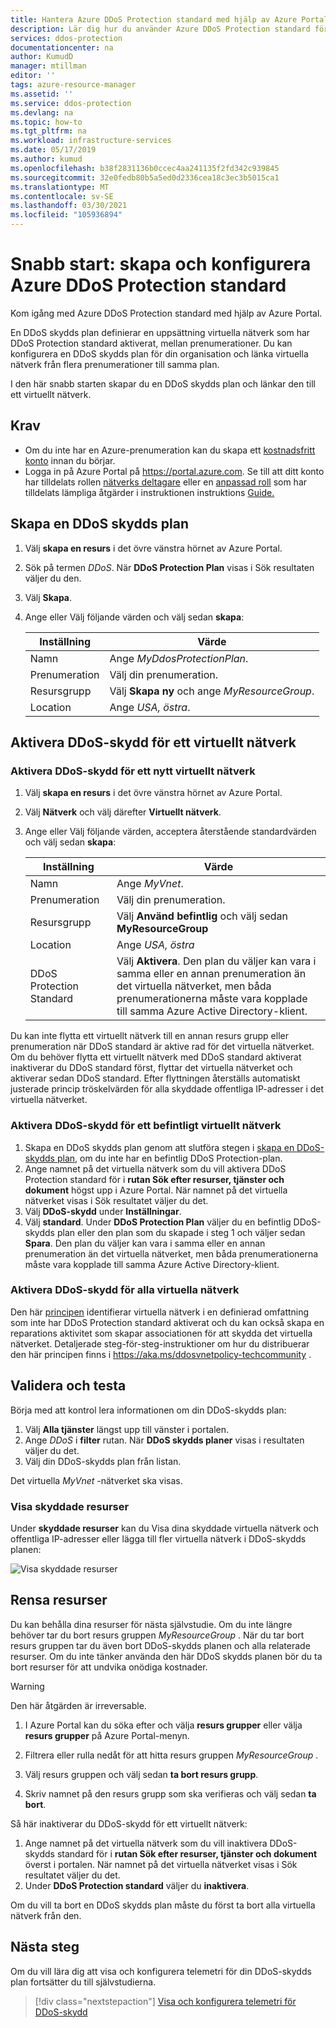 ```yaml
---
title: Hantera Azure DDoS Protection standard med hjälp av Azure Portal
description: Lär dig hur du använder Azure DDoS Protection standard för att minimera ett angrepp.
services: ddos-protection
documentationcenter: na
author: KumudD
manager: mtillman
editor: ''
tags: azure-resource-manager
ms.assetid: ''
ms.service: ddos-protection
ms.devlang: na
ms.topic: how-to
ms.tgt_pltfrm: na
ms.workload: infrastructure-services
ms.date: 05/17/2019
ms.author: kumud
ms.openlocfilehash: b38f2831136b0ccec4aa241135f2fd342c939845
ms.sourcegitcommit: 32e0fedb80b5a5ed0d2336cea18c3ec3b5015ca1
ms.translationtype: MT
ms.contentlocale: sv-SE
ms.lasthandoff: 03/30/2021
ms.locfileid: "105936894"
---
```

# <a name="quickstart-create-and-configure-azure-ddos-protection-standard"></a>Snabb start: skapa och konfigurera Azure DDoS Protection standard

Kom igång med Azure DDoS Protection standard med hjälp av Azure Portal. 

En DDoS skydds plan definierar en uppsättning virtuella nätverk som har DDoS Protection standard aktiverat, mellan prenumerationer. Du kan konfigurera en DDoS skydds plan för din organisation och länka virtuella nätverk från flera prenumerationer till samma plan. 

I den här snabb starten skapar du en DDoS skydds plan och länkar den till ett virtuellt nätverk. 

## <a name="prerequisites"></a>Krav

- Om du inte har en Azure-prenumeration kan du skapa ett [kostnadsfritt konto](https://azure.microsoft.com/free/?WT.mc_id=A261C142F) innan du börjar.
- Logga in på Azure Portal på https://portal.azure.com. Se till att ditt konto har tilldelats rollen [nätverks deltagare](../role-based-access-control/built-in-roles.md?toc=%2fazure%2fvirtual-network%2ftoc.json#network-contributor) eller en [anpassad roll](../role-based-access-control/custom-roles.md?toc=%2fazure%2fvirtual-network%2ftoc.json) som har tilldelats lämpliga åtgärder i instruktionen instruktions [Guide.](manage-permissions.md)

## <a name="create-a-ddos-protection-plan"></a>Skapa en DDoS skydds plan

1. Välj **skapa en resurs** i det övre vänstra hörnet av Azure Portal.
2. Sök på termen *DDoS*. När **DDoS Protection Plan** visas i Sök resultaten väljer du den.
3. Välj **Skapa**.
4. Ange eller Välj följande värden och välj sedan **skapa**:

    |Inställning        |Värde                                              |
    |---------      |---------                                          |
    |Namn           | Ange _MyDdosProtectionPlan_.                     |
    |Prenumeration   | Välj din prenumeration.                         |
    |Resursgrupp | Välj **Skapa ny** och ange _MyResourceGroup_.|
    |Location       | Ange _USA, östra_.                                  |

## <a name="enable-ddos-protection-for-a-virtual-network"></a>Aktivera DDoS-skydd för ett virtuellt nätverk

### <a name="enable-ddos-protection-for-a-new-virtual-network"></a>Aktivera DDoS-skydd för ett nytt virtuellt nätverk

1. Välj **skapa en resurs** i det övre vänstra hörnet av Azure Portal.
2. Välj **Nätverk** och välj därefter **Virtuellt nätverk**.
3. Ange eller Välj följande värden, acceptera återstående standardvärden och välj sedan **skapa**:

    | Inställning         | Värde                                           |
    | ---------       | ---------                                       |
    | Namn            | Ange _MyVnet_.                                 |
    | Prenumeration    | Välj din prenumeration.                                    |
    | Resursgrupp  | Välj **Använd befintlig** och välj sedan **MyResourceGroup** |
    | Location        | Ange _USA, östra_                                                    |
    | DDoS Protection Standard | Välj **Aktivera**. Den plan du väljer kan vara i samma eller en annan prenumeration än det virtuella nätverket, men båda prenumerationerna måste vara kopplade till samma Azure Active Directory-klient.|

Du kan inte flytta ett virtuellt nätverk till en annan resurs grupp eller prenumeration när DDoS standard är aktive rad för det virtuella nätverket. Om du behöver flytta ett virtuellt nätverk med DDoS standard aktiverat inaktiverar du DDoS standard först, flyttar det virtuella nätverket och aktiverar sedan DDoS standard. Efter flyttningen återställs automatiskt justerade princip tröskelvärden för alla skyddade offentliga IP-adresser i det virtuella nätverket.

### <a name="enable-ddos-protection-for-an-existing-virtual-network"></a>Aktivera DDoS-skydd för ett befintligt virtuellt nätverk

1. Skapa en DDoS skydds plan genom att slutföra stegen i [skapa en DDoS-skydds plan](#create-a-ddos-protection-plan), om du inte har en befintlig DDoS Protection-plan.
2. Ange namnet på det virtuella nätverk som du vill aktivera DDoS Protection standard för i **rutan Sök efter resurser, tjänster och dokument** högst upp i Azure Portal. När namnet på det virtuella nätverket visas i Sök resultatet väljer du det.
3. Välj **DDoS-skydd** under **Inställningar**.
4. Välj **standard**. Under **DDoS Protection Plan** väljer du en befintlig DDoS-skydds plan eller den plan som du skapade i steg 1 och väljer sedan **Spara**. Den plan du väljer kan vara i samma eller en annan prenumeration än det virtuella nätverket, men båda prenumerationerna måste vara kopplade till samma Azure Active Directory-klient.

### <a name="enable-ddos-protection-for-all-virtual-networks"></a>Aktivera DDoS-skydd för alla virtuella nätverk

Den här [principen](https://aka.ms/ddosvnetpolicy) identifierar virtuella nätverk i en definierad omfattning som inte har DDoS Protection standard aktiverat och du kan också skapa en reparations aktivitet som skapar associationen för att skydda det virtuella nätverket. Detaljerade steg-för-steg-instruktioner om hur du distribuerar den här principen finns i https://aka.ms/ddosvnetpolicy-techcommunity .

## <a name="validate-and-test"></a>Validera och testa

Börja med att kontrol lera informationen om din DDoS-skydds plan:

1. Välj **Alla tjänster** längst upp till vänster i portalen.
2. Ange *DDoS* i **filter** rutan. När **DDoS skydds planer** visas i resultaten väljer du det.
3. Välj din DDoS-skydds plan från listan.

Det virtuella _MyVnet_ -nätverket ska visas. 

### <a name="view-protected-resources"></a>Visa skyddade resurser
Under **skyddade resurser** kan du Visa dina skyddade virtuella nätverk och offentliga IP-adresser eller lägga till fler virtuella nätverk i DDoS-skydds planen:

![Visa skyddade resurser](./media/manage-ddos-protection/ddos-protected-resources.png)

## <a name="clean-up-resources"></a>Rensa resurser

Du kan behålla dina resurser för nästa självstudie. Om du inte längre behöver tar du bort resurs gruppen _MyResourceGroup_ . När du tar bort resurs gruppen tar du även bort DDoS-skydds planen och alla relaterade resurser. Om du inte tänker använda den här DDoS skydds planen bör du ta bort resurser för att undvika onödiga kostnader.

   >[!WARNING]
   >Den här åtgärden är irreversable.

1. I Azure Portal kan du söka efter och välja **resurs grupper** eller välja **resurs grupper** på Azure Portal-menyn.

2. Filtrera eller rulla nedåt för att hitta resurs gruppen _MyResourceGroup_ .

3. Välj resurs gruppen och välj sedan **ta bort resurs grupp**.

4. Skriv namnet på den resurs grupp som ska verifieras och välj sedan **ta bort**.

Så här inaktiverar du DDoS-skydd för ett virtuellt nätverk: 

1. Ange namnet på det virtuella nätverk som du vill inaktivera DDoS-skydds standard för i **rutan Sök efter resurser, tjänster och dokument** överst i portalen. När namnet på det virtuella nätverket visas i Sök resultatet väljer du det.
2. Under **DDoS Protection standard** väljer du **inaktivera**.

Om du vill ta bort en DDoS skydds plan måste du först ta bort alla virtuella nätverk från den. 

## <a name="next-steps"></a>Nästa steg

Om du vill lära dig att visa och konfigurera telemetri för din DDoS-skydds plan fortsätter du till självstudierna.

> [!div class="nextstepaction"]
> [Visa och konfigurera telemetri för DDoS-skydd](telemetry.md)
